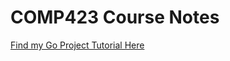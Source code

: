 # COMP423 Course Notes

[Find my Go Project Tutorial Here](https://jkguzzo.github.io/comp423-course-notes/tutorials/go-setup/)